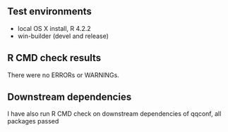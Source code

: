 ## Test environments
* local OS X install, R 4.2.2
* win-builder (devel and release)

## R CMD check results
There were no ERRORs or WARNINGs.

## Downstream dependencies
I have also run R CMD check on downstream dependencies of qqconf, all packages passed

